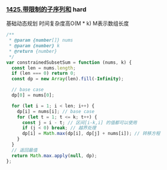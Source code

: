 ### [1425.带限制的子序列和](https://leetcode.cn/problems/constrained-subsequence-sum/) <Badge type="error">hard</Badge>

基础动态规划
时间复杂度高O(M * k) M表示数组长度

```js
/**
 * @param {number[]} nums
 * @param {number} k
 * @return {number}
 */
var constrainedSubsetSum = function (nums, k) {
  const len = nums.length;
  if (len === 0) return 0;
  const dp = new Array(len).fill(-Infinity);

  // base case
  dp[0] = nums[0];

  for (let i = 1; i < len; i++) {
    dp[i] = nums[i]; // base case
    for (let t = 1; t <= k; t++) {
      const j = i - t; // 区间[i-k,i] 的值都可以使用
      if (j < 0) break; // 越界处理
      dp[i] = Math.max(dp[i], dp[j] + nums[i]); // 转移方程
    }
  }
  // 返回最值
  return Math.max.apply(null, dp);
};
```
